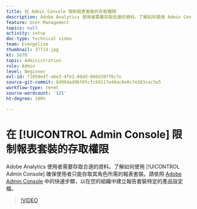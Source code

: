 ```yaml
---
title: 在 Admin Console 限制報表套裝的存取權限
description: Adobe Analytics 使用者需要存取合適的資料。了解如何使用 Admin Console 確保使用者只能存取其角色所需的報表套裝。請依照 Adobe Admin Console 中的快速步驟，以在您的組織中建立報告套裝特定的產品設定檔。
feature: User Management
topics: null
activity: setup
doc-type: technical video
team: Evangelism
thumbnail: 37714.jpg
kt: 5870
topic: Administration
role: Admin
level: Beginner
exl-id: 71050e4f-a6e3-4fe2-88dd-866d207f6c7c
source-git-commit: 84984ad9bf65cfc69117e40ac0e0cfe503cac5e5
workflow-type: tm+mt
source-wordcount: '121'
ht-degree: 100%

---
```


# 在 [!UICONTROL Admin Console] 限制報表套裝的存取權限

Adobe Analytics 使用者需要存取合適的資料。了解如何使用 [!UICONTROL Admin Console] 確保使用者只能存取其角色所需的報表套裝。請依照 [Adobe Admin Console](https://adminconsole.adobe.com/) 中的快速步驟，以在您的組織中建立報告套裝特定的產品設定檔。

>[!VIDEO](https://video.tv.adobe.com/v/37714/?quality=12&learn=on)
